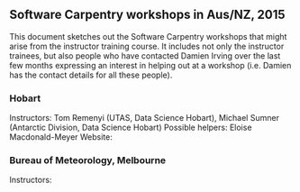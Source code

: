 ## Software Carpentry workshops in Aus/NZ, 2015

This document sketches out the Software Carpentry workshops that might arise from the instructor training course.
It includes not only the instructor trainees, but also people who have contacted Damien Irving over the last few
months expressing an interest in helping out at a workshop (i.e. Damien has the contact details for all these people).

### Hobart

Instructors: Tom Remenyi (UTAS, Data Science Hobart), Michael Sumner (Antarctic Division, Data Science Hobart)
Possible helpers: Eloise Macdonald-Meyer
Website:

### Bureau of Meteorology, Melbourne

Instructors: 
